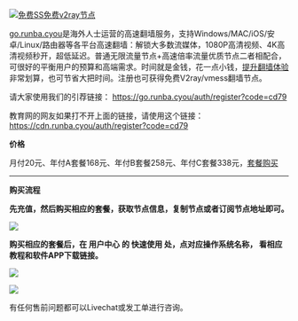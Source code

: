 [![免费SS免费v2ray节点](https://raw.githubusercontent.com/bannedbook/fanqiang/master/v2ss/images/v2free.jpg)](https://go.runba.cyou/auth/register?code=cd79)

[go.runba.cyou](https://go.runba.cyou/auth/register?code=cd79)是海外人士运营的高速翻墙服务，支持Windows/MAC/iOS/安卓/Linux/路由器等各平台高速翻墙：解锁大多数流媒体，1080P高清视频、4K高清视频秒开，超低延迟。普通无限流量节点+高速倍率流量优质节点二者相配合，可很好的平衡用户的预算和高端需求。时间就是金钱，花一点小钱，[提升翻墙体验](https://go.runba.cyou/auth/register?code=cd79)非常划算，也可节省大把时间。注册也可获得免费V2ray/vmess翻墙节点。

请大家使用我们的引荐链接：
https://go.runba.cyou/auth/register?code=cd79

教育网的网友如果打不开上面的链接，请使用这个链接：
https://cdn.runba.cyou/auth/register?code=cd79

**价格**

月付20元、年付A套餐168元、年付B套餐258元、年付C套餐338元，[套餐购买](https://go.runba.cyou/auth/register?code=cd79)

***

**购买流程**

**先充值，然后购买相应的套餐，获取节点信息，复制节点或者订阅节点地址即可。**

![](https://cdn.jsdelivr.net/gh/Alvin9999/pac2/v2fee/3.jpg)

**购买相应的套餐后，在 用户中心 的 快速使用 处，点对应操作系统名称， 看相应教程和软件APP下载链接。**

![](https://raw.githubusercontent.com/bannedbook/fanqiang/master/v2ss/images/qstart.jpg)

![](https://cdn.jsdelivr.net/gh/Alvin9999/pac2/v2fee/8.jpg)

有任何售前问题都可以Livechat或发工单进行咨询。

